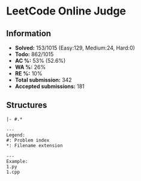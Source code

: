 # LeetCode Online Judge

## Information
* **Solved:** 153/1015 (Easy:129, Medium:24, Hard:0)
* **Todo:** 862/1015
* **AC %:** 53% (52.6%)
* **WA %:** 26%
* **RE %:** 10%
* **Total submission:** 342
* **Accepted submissions:** 181

## Structures

```
|- #.*

---
Legend:
#: Problem index
*: Filename extension

---
Example:
1.py
1.cpp
```

